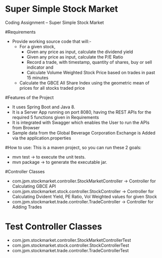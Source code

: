# Super Simple Stock Market
Coding Assignment – Super Simple Stock Market

#Requirements

* Provide working source code that will:-
  * For a given stock, 
    * Given any price as input, calculate the dividend yield
    * Given any price as input, calculate the P/E Ratio
    * Record a trade, with timestamp, quantity of shares, buy or sell indicator and 
    * Calculate Volume Weighted Stock Price based on trades in past 15 minutes
  * Calculate the GBCE All Share Index using the geometric mean of prices for all stocks traded price


#Features of the Project
* It uses Spring Boot and Java 8. 
* It is a Server App running on port 8080, having the REST APIs for the required 5 functions given in Requirements
* It is integrated with Swagger which enables the User to run the APIs from Browser
* Sample data from the Global Beverage Corporation Exchange is Added via the application.properties

#How to use:
This is a maven project, so you can run these 2 goals:
* mvn test -> to execute the unit tests.
* mvn package -> to generate the executable jar.


#Controller Classes
* com.jpm.stockmarket.controller.StockMarketController -> Controller for Calculating GBCE API
* com.jpm.stockmarket.stock.controller.StockController -> Controller for Calculating Dvident Yield, PE Ratio, Vol Weighted  values for given Stock
* com.jpm.stockmarket.trade.controller.TradeController -> Controller for Adding Trades

# Test Controller Classes
* com.jpm.stockmarket.controller.StockMarketControllerTest
* com.jpm.stockmarket.stock.controller.StockControllerTest
* com.jpm.stockmarket.trade.controller.TradeControllerTest


